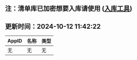 ## 注：清单库已加密想要入库请使用 ([入库工具](https://github.com/BlankTMing/ManifestAutoUpdate/releases))

## 更新时间：2024-10-12 11:42:22
| AppID | 名称 | 类型  |
| :-------------------- | :----------------------------- | :----------- |
| 无 | 无 | 无 |
